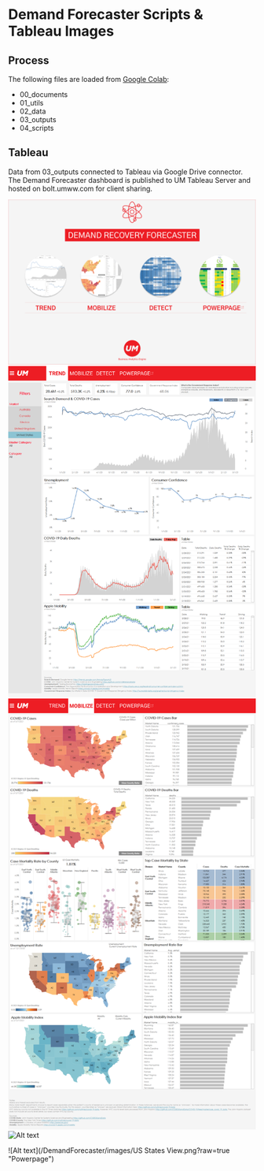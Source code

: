 # Demand Forecaster Scripts & Tableau Images
## Process
The following files are loaded from [Google Colab](https://colab.research.google.com/notebooks/intro.ipynb):
- 00_documents
- 01_utils
- 02_data
- 03_outputs
- 04_scripts

## Tableau
Data from 03_outputs connected to Tableau via Google Drive connector. <br>
The Demand Forecaster dashboard is published to UM Tableau Server and hosted on bolt.umww.com for client sharing.

![Alt text](/DemandForecaster/images/home.png?raw=true "Home Page")
![Alt text](/DemandForecaster/images/trendspotter.png?raw=true "Trend")
![Alt text](/DemandForecaster/images/mobilize.png?raw=true "Mobilize")
![Alt text](/DemandForecaster/images/detect.png?raw=true "Detect")

![Alt text](/DemandForecaster/images/US States View.png?raw=true "Powerpage")
